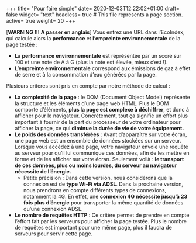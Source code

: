 +++
title= "Pour faire simple"
date= 2020-12-03T12:22:02+01:00
draft= false
widget= "text"
headless= true  # This file represents a page section.
active= true
weight= 20
+++

[**WARNING !!! A passer en anglais**] Vous entrez une URL dans l’EcoIndex, qui calcule alors la **performance** et
**l’empreinte environnementale** de la page testée :

- **La performance environnementale** est représentée par un score sur 100 et une note de A à G (plus la note est
  élevée, mieux c’est !).
- **L’empreinte environnementale** correspond aux émissions de gaz à effet de serre et à la consommation d’eau générées
  par la page.

Plusieurs critères sont pris en compte par notre méthode de calcul :

- **La complexité de la page** : le DOM (Document Object Model) représente la structure et les éléments d’une page web
  HTML. Plus le DOM comporte d’éléments, **plus la page est complexe à déchiffrer**, et donc à afficher pour le
  navigateur. Concrètement, tout ça signifie un effort plus important à fournir de la part du processeur de votre
  ordinateur pour afficher la page, ce qui **diminue la durée de vie de votre équipement.**
- **Le poids des données transférées** : Avant d’apparaître sur votre écran, une page web est un ensemble de données
  stockées sur un serveur. Lorsque vous accédez à une page, votre navigateur envoie une requête au serveur pour qu’il
  lui communique ces données, afin de les mettre en forme et de les afficher sur votre écran. Seulement voilà : **le
  transport de ces données, plus ou moins lourdes, du serveur au navigateur nécessite de l’énergie.**
  - Petite précision : Dans cette version, nous considérons que la connexion est de **type Wi-Fi via ADSL**. Dans la
    prochaine version, nous prendrons en compte différents types de connexions, notamment la 4G. En effet, une
    **connexion 4G nécessite jusqu’à 23 fois plus d’énergie** pour transporter la même quantité de données qu’une
    connexion ADSL.
- **Le nombre de requêtes HTTP** : Ce critère permet de prendre en compte l’effort fait par les serveurs pour afficher
  la page testée. Plus le nombre de requêtes est important pour une même page, plus il faudra de serveurs pour servir
  cette page.
